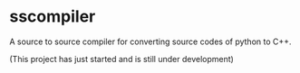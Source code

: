 # sscompiler
A source to source compiler for converting source codes of python to C++.

(This project has just started and is still under development)
